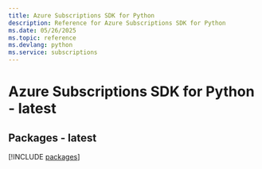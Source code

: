 ```yaml
---
title: Azure Subscriptions SDK for Python
description: Reference for Azure Subscriptions SDK for Python
ms.date: 05/26/2025
ms.topic: reference
ms.devlang: python
ms.service: subscriptions
---
```

# Azure Subscriptions SDK for Python - latest
## Packages - latest
[!INCLUDE [packages](subscriptions-index.md)]